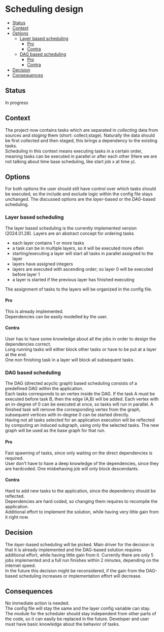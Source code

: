 # Scheduling design

- [Status](#status)
- [Context](#context)
- [Options](#options)
	- [Layer based scheduling](#layer-based-scheduling)
		- [Pro](#pro)
		- [Contra](#contra)
	- [DAG based scheduling](#dag-based-scheduling)
		- [Pro](#pro)
		- [Contra](#contra)
- [Decision](#decision)
- [Consequences](#consequences)

## Status

In progress

## Context

The project now contains tasks which are separated in <i>collecting</i> data from sources and <i>staging</i> them (short: collect;stage). Naturally the data should be first collected and then staged, this brings a dependency to the existing tasks.</br>
Scheduling in this context means executing tasks in a certain order, meaning tasks can be executed in parallel or after each other (Here we are not talking about time base scheduling, like start job x at time y).


## Options

For both options the user should still have control over which tasks should be executed, so the include and exclude logic within the config file stays unchanged. The discussed options are the <i>layer</i>-based or the <i>DAG</i>-based scheduling.

### Layer based scheduling

The layer based scheduling is the currently implemented version (2024.01.28). Layers are an abstract concept for ordering tasks
- each layer contains 1 or more tasks
- a task can be in multiple layers, so it will be executed more often
- starting/executing a layer will start all tasks in parallel assigned to the layer
- layers have assigned integers
- layers are executed with ascending order; so layer 0 will be executed before layer 1
- a layer is started if the previous layer has finished executing

The assignment of tasks to the layers will be organized in the config file.

#### Pro
This is already implemented.<br/>
Dependencies can be easily modelled by the user.<br/>


#### Contra
User has to have some knowledge about all the jobs in order to design the dependencies correct.<br/>
Long running tasks will either block other tasks or have to be put at a layer at the end.<br/>
One non finishing task in a layer will block all subsequent tasks.


### DAG based scheduling

The DAG (directed acyclic graph) based scheduling consists of a predefined DAG within the application. <br/>
Each tasks corresponds to an vertex inside the DAG. If the task A must be executed before task B, then the edge (A,B) will be added. Each vertex with an in-degree of 0 can be executed at once, so tasks will run in parallel. A finished task will remove the corresponding vertex from the graph, subsequent vertices with in-degree 0 can be started directly.<br/>
Having not all tasks selected for an application execution will be reflected by computing an induced subgraph, using only the selected tasks. The new graph will be used as the base graph for that run.

#### Pro
Fast spawning of tasks, since only waiting on the direct dependencies is required.<br/>
User don't have to have a deep knowledge of the dependencies, since they are hardcoded.
One misbehaving job will only block descendants.

#### Contra
Hard to add new tasks to the application, since the dependency should be reflected.<br/>
Dependencies are hard coded, so changing them requires to recompile the application.<br/>
Additional effort to implement the solution, while having very little gain from it right now.


## Decision

The <i>layer</i>-based scheduling will be picked. Main driver for the decision is that it is already implemented and the DAG-based solution requires additional effort, while having little gain from it. Currently there are only 5 jobs implemented and a full run finishes within 2 minutes, depending on the internet speed.<br/>
In the future this decision might be reconsidered, if the gain from the DAG-based scheduling increases or implementation effort will decrease.


## Consequences

No immediate action is needed.</br>
The config file will stay the same and the layer config variable can stay.</br>
The module for the scheduler should stay independent from other parts of the code, so it can easily be replaced in the future.
Developer and user must have basic knowledge about the behavior of tasks.